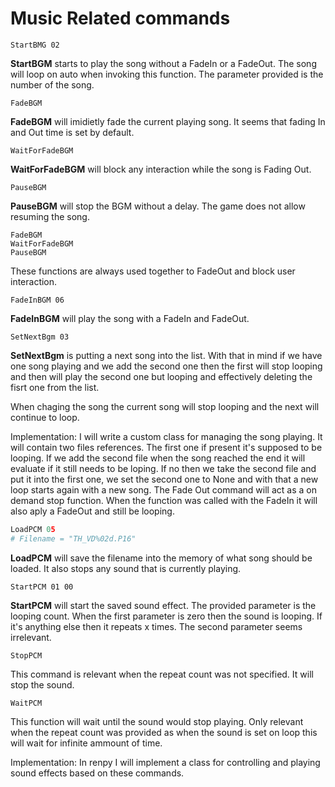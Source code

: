 # Music Related commands

```
StartBMG 02
```

**StartBGM** starts to play the song without a FadeIn or a FadeOut. The song will loop on auto when invoking this function. The parameter provided is the number of the song.

```
FadeBGM
```

**FadeBGM** will imidietly fade the current playing song. It seems that fading In and Out time is set by default.

```
WaitForFadeBGM
```

**WaitForFadeBGM** will block any interaction while the song is Fading Out. 

```
PauseBGM
```

**PauseBGM** will stop the BGM without a delay. The game does not allow resuming the song.

```
FadeBGM
WaitForFadeBGM
PauseBGM
```
These functions are always used together to FadeOut and block user interaction.

```
FadeInBGM 06
```

**FadeInBGM** will play the song with a FadeIn and FadeOut.

```
SetNextBgm 03
```

**SetNextBgm** is putting a next song into the list. With that in mind if we have one song playing and we add the second one then the first will stop looping and then will play the second one but looping and effectively deleting the fisrt one from the list.

When chaging the song the current song will stop looping and the next will continue to loop.

Implementation:
I will write a custom class for managing the song playing. It will contain two files references. The first one if present it's supposed to be looping. If we add the second file when the song reached the end it will evaluate if it still needs to be loping. If no then we take the second file and put it into the first one, we set the second one to None and with that a new loop starts again with a new song. The Fade Out command will act as a on demand stop function. When the function was called with the FadeIn it will also aply a FadeOut and still be looping.

```python
LoadPCM 05
# Filename = "TH_VD%02d.P16"
```

**LoadPCM** will save the filename into the memory of what song should be loaded. It also stops any sound that is currently playing.

```
StartPCM 01 00
```

**StartPCM** will start the saved sound effect. The provided parameter is the looping count. When the first parameter is zero then the sound is looping. If it's anything else then it repeats x times. The second parameter seems irrelevant.

```
StopPCM
```

This command is relevant when the repeat count was not specified. It will stop the sound.


```
WaitPCM
```

This function will wait until the sound would stop playing. Only relevant when the repeat count was provided as when the sound is set on loop this will wait for infinite ammount of time.

Implementation:
In renpy I will implement a class for controlling and playing sound effects based on these commands.